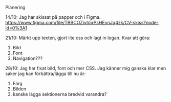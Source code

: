 Planering 

14/10: Jag har skissat på papper och i Figma. https://www.figma.com/file/TBBCOZivh5rPsHEvnJq4zk/CV-skiss?node-id=0%3A1 

21/10: Märkt upp texten, gjort lite css och lagt in logan. 
Kvar att göra:
1. Bild
2. Font
3. Navigation???

28/10: Jag har fixat bild, font och mer CSS. 
Jag känner mig ganska klar men saker jag kan förbättra/lägga till nu är: 
1. Färg
2. Bilden
3. kanske lägga sektionerna bredvid varandra?



